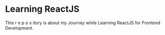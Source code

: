 # Learning ReactJS

This r e p o s itory is about my Journey while Learning ReactJS for Frontend Development.


